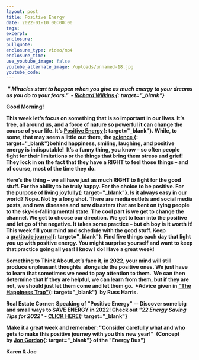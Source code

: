 ```yaml
---
layout: post
title: Positive Energy
date: 2022-01-10 00:00:00
tags:
excerpt:
enclosure:
pullquote:
enclosure_type: video/mp4
enclosure_time:
use_youtube_image: false
youtube_alternate_image: /uploads/unnamed-18.jpg
youtube_code:
---
```

***&nbsp;" Miracles start to happen when you give as much energy to your dreams as you do to your fears."&nbsp; -&nbsp;[Richard Wilkins&nbsp;](https://t.e2ma.net/click/fhqlnd/zwff20l/ralm3e){: target="_blank"}*&nbsp;**

**Good Morning\! &nbsp;**

**This week let’s focus on something that is so important in our lives. It’s free, all around us, and a force of nature so powerful it can change the course of your life. It’s&nbsp;[Positive Energy](https://t.e2ma.net/click/fhqlnd/zwff20l/nvmm3e){: target="_blank"}. While, to some, that may seem a little out there, the&nbsp;[science&nbsp;](https://t.e2ma.net/click/fhqlnd/zwff20l/3nnm3e){: target="_blank"}behind happiness, smiling, laughing, and positive energy is indisputable\! &nbsp;It’s a funny thing, you know – so often people fight for their limitations or the things that bring them stress and grief\! They lock in on the fact that they have a RIGHT to feel those things – and of course, most of the time they do.**

**Here’s the thing – we all have just as much RIGHT to fight for the good stuff. For the ability to be truly happy. For the choice to be positive. For the purpose of&nbsp;[living joyfully](https://t.e2ma.net/click/fhqlnd/zwff20l/jgom3e){: target="_blank"}. Is it always easy in our world? Nope. Not by a long shot. There are media outlets and social media posts, and new diseases and new disasters that are bent on tying people to the sky-is-falling mental state. The cool part is we get to change the channel. We get to choose our direction. We get to lean into the positive and let go of the negative. It takes some practice – but oh boy is it worth it\! This week fill your mind and schedule with the good stuff. Keep a&nbsp;[gratitude journal](https://t.e2ma.net/click/fhqlnd/zwff20l/z8om3e){: target="_blank"}. Find five things each day that light you up with positive energy. You might surprise yourself and want to keep that practice going all year\! I know I do\! Have a great week\!**

**Something to Think AboutLet’s face it, in 2022, your mind will still produce unpleasant thoughts&nbsp; alongside the positive ones. We just have to learn that sometimes we need to pay attention to them. &nbsp;We can then determine that If they are helpful, we can learn from them, but if they are not, we should just let them come and let them go. &nbsp;\*Advice given in&nbsp;[“The Happiness Trap”](https://t.e2ma.net/click/fhqlnd/zwff20l/f1pm3e){: target="_blank"}&nbsp; by Russ Harris.**

**Real Estate Corner: Speaking of "Positive Energy" -- Discover some big and small ways to SAVE ENERGY in 2022\! Check out&nbsp;*"22 Energy Saving Tips for 2022"&nbsp;*\-&nbsp;[CLICK HERE](https://t.e2ma.net/click/fhqlnd/zwff20l/vtqm3e){: target="_blank"}**

**Make it a great week and remember: "Consider carefully what and who gets to make this positive journey with you this new year\!"&nbsp; (Concept by&nbsp;[Jon Gordon](https://t.e2ma.net/click/fhqlnd/zwff20l/bmrm3e){: target="_blank"}&nbsp;of the "Energy Bus")**

**Karen & Joe**
